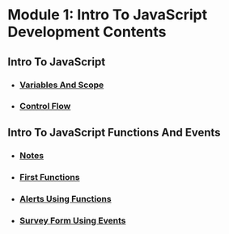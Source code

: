 # Module 1: Intro To JavaScript Development Contents

## Intro To JavaScript

- ### [Variables And Scope](./01-IntroToJavaScript/01-VariablesAndScope/)
- ### [Control Flow](./01-IntroToJavaScript/02-ControlFlow/)

## Intro To JavaScript Functions And Events

- ### [Notes](./02-IntroToJavaScriptFunctionsAndEvents/Notes.md)
- ### [First Functions](./02-IntroToJavaScriptFunctionsAndEvents/01-FirstFunctions/)
- ### [Alerts Using Functions](./02-IntroToJavaScriptFunctionsAndEvents/02-followerCountMilestoneAlert/)
- ### [Survey Form Using Events](./02-IntroToJavaScriptFunctionsAndEvents/03-SurveyFormUsingEvents/)
